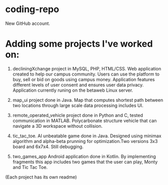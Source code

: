 # coding-repo
New GitHub account. 
# Adding some projects I've worked on:

1. decliningXchange project in MySQL, PHP, HTML/CSS. Web application created to help our campus community. Users can use the platform to buy, sell or bid on goods using campus money. Application features different levels of user consent and ensures user data privacy. Application currently runing on the betaweb Linux server.

2. map_ui project done in Java. Map that computes shortest path between two locations through large scale data processing includes UI.

3. remote_operated_vehicle project done in Python and C, tested communication in MATLAB. Polycarbonate structure vehicle that can navigate a 3D workspace without collision.

4. tic_tac_toe. AI unbeatable game done in Java. Designed using minimax algorithm and alpha-beta prunning for optimization.Two versions 3x3 board and 6x7x4. Still debugging.

5. two_games_app Android application done in Kotlin. By implementing fragments this app includes two games that the user can play, Monty and Tic Tac Toe.

(Each project has its own readme)
